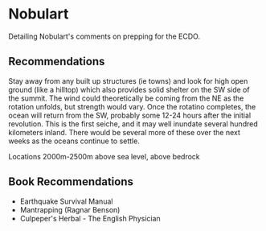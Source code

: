 # Nobulart

Detailing Nobulart's comments on prepping for the ECDO.

## Recommendations

Stay away from any built up structures (ie towns) and look for high open ground (like a hilltop) which also provides solid shelter on the SW side of the summit. The wind could theoretically be coming from the NE as the rotation unfolds, but strength would vary. Once the rotatino completes, the ocean will return from the SW, probably some 12-24 hours after the initial revolution. This is the first seiche, and it may well inundate several hundred kilometers inland. There would be several more of these over the next weeks as the oceans continue to settle.

Locations 2000m-2500m above sea level, above bedrock

## Book Recommendations

- Earthquake Survival Manual
- Mantrapping (Ragnar Benson)
- Culpeper's Herbal - The English Physician
